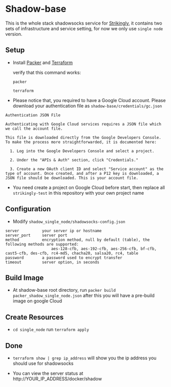 # Shadow-base

This is the whole stack shadowsocks service for [Strikingly](https://www.strikingly.com), it contains two sets of infrastructure and service setting, for now we only use `single node` version.


## Setup


* Install [Packer](https://www.packer.io/downloads.html) and [Terraform](https://www.terraform.io/downloads.html)

  verify that this command works:

  `packer`

  `terraform`

* Please notice that, you required to have a Google Cloud account. Please download your authentication file as `shadow-base/credentials/gc.json`

```
Authentication JSON File

Authenticating with Google Cloud services requires a JSON file which we call the account file.

This file is downloaded directly from the Google Developers Console. To make the process more straightforwarded, it is documented here:

  1. Log into the Google Developers Console and select a project.

  2. Under the "APIs & Auth" section, click "Credentials."

  3. Create a new OAuth client ID and select "Service account" as the type of account. Once created, and after a P12 key is downloaded, a JSON file should be downloaded. This is your account file.
```

* You need create a project on Google Cloud before start, then replace all `strikingly-test` in this repository with your own project name

## Configuration

* Modify `shadow_single_node/shadowsocks-config.json`

```
server          your server ip or hostname
server_port     server port
method          encryption method, null by default (table), the following methods are supported:
                    aes-128-cfb, aes-192-cfb, aes-256-cfb, bf-cfb, cast5-cfb, des-cfb, rc4-md5, chacha20, salsa20, rc4, table
password        a password used to encrypt transfer
timeout         server option, in seconds
```

## Build Image

* At shadow-base root directory, run `packer build packer_shadow_single_node.json` after this you will have a pre-build image on google Cloud

## Create Resources

* `cd single_node` run `terraform apply`

## Done

* `terraform show | grep ip_address` will show you the ip address you should use for shadowsocks

* You can view the server status at http://YOUR_IP_ADDRESS/docker/shadow
